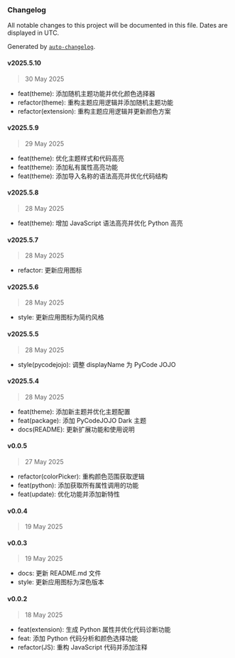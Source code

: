 ### Changelog

All notable changes to this project will be documented in this file. Dates are displayed in UTC.

Generated by [`auto-changelog`](https://github.com/CookPete/auto-changelog).

#### v2025.5.10

> 30 May 2025

- feat(theme): 添加随机主题功能并优化颜色选择器
- refactor(theme): 重构主题应用逻辑并添加随机主题功能
- refactor(extension): 重构主题应用逻辑并更新颜色方案

#### v2025.5.9

> 29 May 2025

- feat(theme): 优化主题样式和代码高亮
- feat(theme): 添加私有属性高亮功能
- feat(theme): 添加导入名称的语法高亮并优化代码结构

#### v2025.5.8

> 28 May 2025

- feat(theme): 增加 JavaScript 语法高亮并优化 Python 高亮

#### v2025.5.7

> 28 May 2025

- refactor: 更新应用图标

#### v2025.5.6

> 28 May 2025

- style: 更新应用图标为简约风格

#### v2025.5.5

> 28 May 2025

- style(pycodejojo): 调整 displayName 为 PyCode JOJO

#### v2025.5.4

> 28 May 2025

- feat(theme): 添加新主题并优化主题配置
- feat(package): 添加 PyCodeJOJO Dark 主题
- docs(README): 更新扩展功能和使用说明

#### v0.0.5

> 27 May 2025

- refactor(colorPicker): 重构颜色范围获取逻辑
- feat(python): 添加获取所有属性调用的功能
- feat(update): 优化功能并添加新特性

#### v0.0.4

> 19 May 2025

#### v0.0.3

> 19 May 2025

- docs: 更新 README.md 文件
- style: 更新应用图标为深色版本

#### v0.0.2

> 18 May 2025

- feat(extension): 生成 Python 属性并优化代码诊断功能
- feat: 添加 Python 代码分析和颜色选择功能
- refactor(JS): 重构 JavaScript 代码并添加注释
